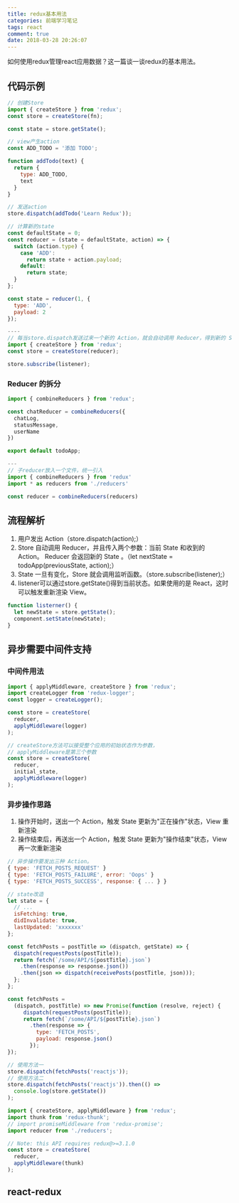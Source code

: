 ```yaml
---
title: redux基本用法
categories: 前端学习笔记
tags: react
comment: true
date: 2018-03-28 20:26:07
---
```


如何使用redux管理react应用数据？这一篇谈一谈redux的基本用法。

<!-- more -->

## 代码示例
```js
// 创建Store
import { createStore } from 'redux';
const store = createStore(fn);

const state = store.getState();

// view产生action
const ADD_TODO = '添加 TODO';

function addTodo(text) {
  return {
    type: ADD_TODO,
    text
  }
}

// 发送action
store.dispatch(addTodo('Learn Redux'));

// 计算新的state
const defaultState = 0;
const reducer = (state = defaultState, action) => {
  switch (action.type) {
    case 'ADD':
      return state + action.payload;
    default: 
      return state;
  }
};

const state = reducer(1, {
  type: 'ADD',
  payload: 2
});

----
// 每当store.dispatch发送过来一个新的 Action，就会自动调用 Reducer，得到新的 State。
import { createStore } from 'redux';
const store = createStore(reducer);

store.subscribe(listener);
```

### Reducer 的拆分
```js
import { combineReducers } from 'redux';

const chatReducer = combineReducers({
  chatLog,
  statusMessage,
  userName
})

export default todoApp;

---
// 子reducer放入一个文件，统一引入
import { combineReducers } from 'redux'
import * as reducers from './reducers'

const reducer = combineReducers(reducers)
```

## 流程解析

1. 用户发出 Action（store.dispatch(action);）
2. Store 自动调用 Reducer，并且传入两个参数：当前 State 和收到的 Action。 Reducer 会返回新的 State 。（let nextState = todoApp(previousState, action);）
3. State 一旦有变化，Store 就会调用监听函数。（store.subscribe(listener);）
4. listener可以通过store.getState()得到当前状态。如果使用的是 React，这时可以触发重新渲染 View。

```js
function listerner() {
  let newState = store.getState();
  component.setState(newState);   
}
```

## 异步需要中间件支持

### 中间件用法

```js
import { applyMiddleware, createStore } from 'redux';
import createLogger from 'redux-logger';
const logger = createLogger();

const store = createStore(
  reducer,
  applyMiddleware(logger)
);

// createStore方法可以接受整个应用的初始状态作为参数，
// applyMiddleware是第三个参数
const store = createStore(
  reducer,
  initial_state,
  applyMiddleware(logger)
);
```

### 异步操作思路
1. 操作开始时，送出一个 Action，触发 State 更新为"正在操作"状态，View 重新渲染
2. 操作结束后，再送出一个 Action，触发 State 更新为"操作结束"状态，View 再一次重新渲染

```js
// 异步操作要发出三种 Action。
{ type: 'FETCH_POSTS_REQUEST' }
{ type: 'FETCH_POSTS_FAILURE', error: 'Oops' }
{ type: 'FETCH_POSTS_SUCCESS', response: { ... } }

// state改造  
let state = {
  // ... 
  isFetching: true,
  didInvalidate: true,
  lastUpdated: 'xxxxxxx'
};

const fetchPosts = postTitle => (dispatch, getState) => {
  dispatch(requestPosts(postTitle));
  return fetch(`/some/API/${postTitle}.json`)
    .then(response => response.json())
    .then(json => dispatch(receivePosts(postTitle, json)));
  };
};

const fetchPosts = 
  (dispatch, postTitle) => new Promise(function (resolve, reject) {
     dispatch(requestPosts(postTitle));
     return fetch(`/some/API/${postTitle}.json`)
       .then(response => {
         type: 'FETCH_POSTS',
         payload: response.json()
       });
});

// 使用方法一
store.dispatch(fetchPosts('reactjs'));
// 使用方法二
store.dispatch(fetchPosts('reactjs')).then(() =>
  console.log(store.getState())
);

import { createStore, applyMiddleware } from 'redux';
import thunk from 'redux-thunk';
// import promiseMiddleware from 'redux-promise';
import reducer from './reducers';

// Note: this API requires redux@>=3.1.0
const store = createStore(
  reducer,
  applyMiddleware(thunk)
);
```

## react-redux
